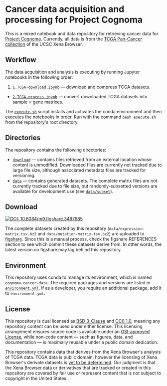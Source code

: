 # Cancer data acquisition and processing for Project Cognoma

This is a mixed notebook and data repository for retrieving cancer data for [Project Cognoma](https://github.com/cognoma/cognoma). Currently, all data is from the [TCGA Pan-Cancer collection](https://genome-cancer.soe.ucsc.edu/proj/site/xena/datapages/?cohort=TCGA%20Pan-Cancer%20%28PANCAN%29 "UCSC Xena Browser cohort: TCGA Pan-Cancer (PANCAN)") of the UCSC Xena Browser.

## Workflow

The data acquisition and analysis is executing by running Jupyter notebooks in the following order:

1. [`1.TCGA-download.ipynb`](1.TCGA-download.ipynb) — download and compress TCGA datasets.
+ [`2.TCGA-process.ipynb`](2.TCGA-process.ipynb) — convert downloaded TCGA datasets into sample × gene matrixes.

The [`execute.sh`](execute.sh) script installs and activates the conda environment and then executes the notebooks in order. Run with the command `bash execute.sh` from the repository's root directory.

## Directories

The repository contains the following directories:

+ [`download`](download) — contains files retrieved from an external location whose content is unmodified. Downloaded files are currently not tracked due to large file size, although associated metadata files are tracked for versioning.
+ [`data`](data) — contains generated datasets. The complete matrix files are not currently tracked due to file size, but randomly-subsetted versions are available for development use (see [`data/subset`](data/subset)).

## Download

[![DOI: 10.6084/m9.figshare.3487685](https://img.shields.io/badge/DOI-10.6084/m9.figshare.3487685-blue.svg)](https://doi.org/10.6084/m9.figshare.3487685 "Complete datasets on figshare")

The complete datasets created by this repository (`data/expression-matrix.tsv.bz2` and `data/mutation-matrix.tsv.bz2`) are uploaded to [figshare](https://doi.org/10.6084/m9.figshare.3487685). Since this is a manual process, check the figshare REFERENCES section to see which commit these datasets derive from. In other words, the latest version on figshare may lag behind this repository.

## Environment

This repository uses conda to manage its environment, which is named `cognoma-cancer-data`. The required packages and versions are listed in [`environment.yml`](environment.yml). If as a developer, you require an additional package, add it to `environment.yml`.

## License

This repository is dual licensed as [BSD 3-Clause](LICENSE-BSD.md) and [CC0 1.0](LICENSE-CC0.md), meaning any repository content can be used under either license. This licensing arrangement ensures source code is available under an [OSI-approved License](https://opensource.org/licenses/alphabetical), while non-code content — such as figures, data, and documentation — is maximally reusable under a public domain dedication.

This repository contains data that derives from the Xena Browser's analysis of TCGA data. TCGA data is public domain, however the licensing of Xena Browser's derivate datasets is [yet to be determined](https://github.com/cognoma/cancer-data/issues/3). Our judgment is that the Xena Browser data or derivatives that are tracked or created in this repository are covered by fair use or represent content that is not subject to copyright in the United States.
